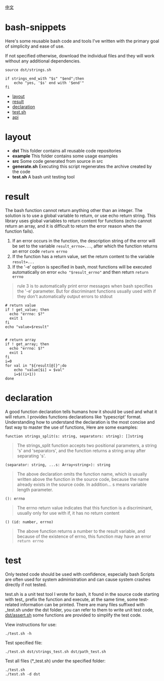 [中文](README.zh.md)

# bash-snippets

Here's some reusable bash code and tools I've written with the primary goal of
simplicity and ease of use.

If not specified otherwise, download the individual files and they will work
without any additional dependencies.

```
source dst/strings.sh

if strings_end_with "$s" "$end";then
    echo "yes, '$s' end with '$end'"
fi
```

- [layout](#layout)
- [result](#result)
- [declaration](#declaration)
- [test.sh](#test)
- [api](document/en/README.md)

# layout

- **dst** This folder contains all reusable code repositories
- **example** This folder contains some usage examples
- **src** Some code generated from source in src
- **generate.sh** Executing this script regenerates the archive created by the
  code
- **test.sh** A bash unit testing tool

# result

The bash function cannot return anything other than an integer. The solution is
to use a global variable to return, or use echo return string. This library uses
global variables to return content for functions (echo cannot return an array,
and it is difficult to return the error reason when the function fails).

1. If an error occurs in the function, the description string of the error will
   be set to the variable `result_errno=...`, after which the function returns
   an error code `return errno`
2. If the function has a return value, set the return content to the variable
   `result=...`
3. If the '-e' option is specified in bash, most functions will be executed
   automatically on error `echo "$result_errno"` and then return `return errno`

> rule 3 is to automatically print error messages when bash specifies the '-e'
> parameter. But for discriminant functions usually used with if they don't
> automatically output errors to stdout

```
# return value
if ! get_value; then
  echo "errno: $?"
  exit 1
fi
echo "value=$result"


# return array
if ! get_array; then
  echo "errno: $?"
  exit 1
fi
i=0
for val in "${result[@]}";do
    echo "value[$i] = $val"
    i=$((i+1))
done
```

# declaration

A good function declaration tells humans how it should be used and what it will
return. I provides functions declarations like 'typescript' format.
Understanding how to understand the declaration is the most concise and fast way
to master the use of functions, Here are some examples:

```
function strings_split(s: string, separators: string): []string
```

> The strings_split function accepts two positional parameters, a string 's' and
> 'separators', and the function returns a string array after separating 's'.

```
(separator: string, ...s: Array<string>): string
```

> The above declaration omits the function name, which is usually written above
> the function in the source code, because the name already exists in the source
> code. In addition... s means variable length parameter.

```
(): errno
```

> The errno return value indicates that this function is a discriminant, usually
> only for use with if, it has no return content

```
() (id: number, errno)
```

> The above function returns a number to the result variable, and because of the
> existence of errno, this function may have an error `return errno`

# test

Only tested code should be used with confidence, especially bash Scripts are
often used for system administration and can cause system crashes directly if
not tested.

test.sh is a unit test tool I wrote for bash, it found in the source code
starting with test_ prefix the function and execute, at the same time, some
test-related information can be printed. There are many files suffixed with
_test.sh under the dst folder, you can refer to them to write unit test code,
[dst/assert.sh](document/en/assert.md) some functions are provided to simplify
the test code.

View instructions for use:

```
./test.sh -h
```

Test specified file:

```
./test.sh dst/strings_test.sh dst/path_test.sh
```

Test all files (*_test.sh) under the specified folder:

```
./test.sh
./test.sh -d dst
```
